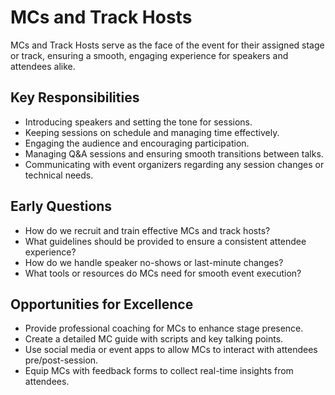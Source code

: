 # MCs and Track Hosts

MCs and Track Hosts serve as the face of the event for their assigned stage or track, ensuring a smooth, engaging experience for speakers and attendees alike.

## Key Responsibilities
- Introducing speakers and setting the tone for sessions.
- Keeping sessions on schedule and managing time effectively.
- Engaging the audience and encouraging participation.
- Managing Q&A sessions and ensuring smooth transitions between talks.
- Communicating with event organizers regarding any session changes or technical needs.

## Early Questions
- How do we recruit and train effective MCs and track hosts?
- What guidelines should be provided to ensure a consistent attendee experience?
- How do we handle speaker no-shows or last-minute changes?
- What tools or resources do MCs need for smooth event execution?

## Opportunities for Excellence
- Provide professional coaching for MCs to enhance stage presence.
- Create a detailed MC guide with scripts and key talking points.
- Use social media or event apps to allow MCs to interact with attendees pre/post-session.
- Equip MCs with feedback forms to collect real-time insights from attendees.